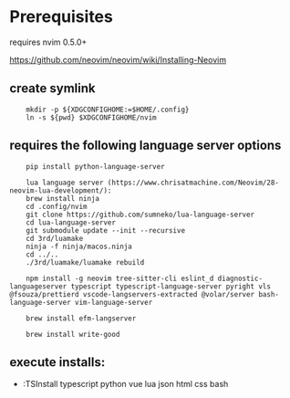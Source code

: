 # Prerequisites

requires nvim 0.5.0+

https://github.com/neovim/neovim/wiki/Installing-Neovim

## create symlink

        mkdir -p ${XDGCONFIGHOME:=$HOME/.config}
        ln -s ${pwd} $XDGCONFIGHOME/nvim

## requires the following language server options

        pip install python-language-server

        lua language server (https://www.chrisatmachine.com/Neovim/28-neovim-lua-development/):
        brew install ninja
        cd .config/nvim
        git clone https://github.com/sumneko/lua-language-server
        cd lua-language-server
        git submodule update --init --recursive
        cd 3rd/luamake
        ninja -f ninja/macos.ninja
        cd ../..
        ./3rd/luamake/luamake rebuild

        npm install -g neovim tree-sitter-cli eslint_d diagnostic-languageserver typescript typescript-language-server pyright vls @fsouza/prettierd vscode-langservers-extracted @volar/server bash-language-server vim-language-server

        brew install efm-langserver

        brew install write-good

## execute installs:

- :TSInstall typescript python vue lua json html css bash
